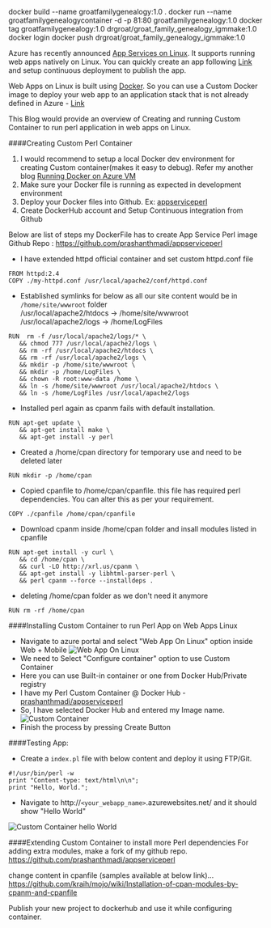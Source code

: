 docker build --name groatfamilygenealogy:1.0 .
docker run --name groatfamilygenealogycontainer -d -p 81:80 groatfamilygenealogy:1.0
docker tag groatfamilygenealogy:1.0 drgroat/groat_family_genealogy_igmmake:1.0
docker login
docker push drgroat/groat_family_genealogy_igmmake:1.0



Azure has recently announced [App Services on Linux](https://docs.microsoft.com/en-us/azure/app-service-web/app-service-linux-intro). It supports running web apps natively on Linux. You can quickly create an app following [Link](https://docs.microsoft.com/en-us/azure/app-service-web/app-service-linux-how-to-create-a-web-app) and setup continuous deployment to publish the app.


Web Apps on Linux is built using [Docker](https://www.docker.com/). So you can use a Custom Docker image to deploy your web app to an application stack that is not already defined in Azure - [Link](https://docs.microsoft.com/en-us/azure/app-service-web/app-service-linux-using-custom-docker-image)

This Blog would provide an overview of Creating and running Custom Container to run perl application in web apps on Linux. 

####Creating Custom Perl Container
1. I would recommend to setup a local Docker dev environment for creating Custom container(makes it easy to debug). Refer my another blog [Running Docker on Azure VM](https://prmadi.com/running-docker-on-azure-vm/)
2. Make sure your Docker file is running as expected in development environment
3. Deploy your Docker files into Github. Ex: [appserviceperl](https://github.com/prashanthmadi/appserviceperl)
4. Create DockerHub account and Setup Continuous integration from Github

Below are list of steps my DockerFile has to create App Service Perl image
Github Repo : https://github.com/prashanthmadi/appserviceperl

* I have extended httpd official container and set custom httpd.conf file
```
FROM httpd:2.4
COPY ./my-httpd.conf /usr/local/apache2/conf/httpd.conf
```
* Established symlinks for below as all our site content would be in `/home/site/wwwroot` folder<br>
 /usr/local/apache2/htdocs -> /home/site/wwwroot<br>
 /usr/local/apache2/logs -> /home/LogFiles<br>
```
RUN  rm -f /usr/local/apache2/logs/* \
   && chmod 777 /usr/local/apache2/logs \
   && rm -rf /usr/local/apache2/htdocs \
   && rm -rf /usr/local/apache2/logs \
   && mkdir -p /home/site/wwwroot \
   && mkdir -p /home/LogFiles \
   && chown -R root:www-data /home \
   && ln -s /home/site/wwwroot /usr/local/apache2/htdocs \
   && ln -s /home/LogFiles /usr/local/apache2/logs
```
* Installed perl again as cpanm fails with default installation.
```
RUN apt-get update \
   && apt-get install make \
   && apt-get install -y perl
```
* Created a /home/cpan directory for temporary use and need to be deleted later
```
RUN mkdir -p /home/cpan
```
* Copied cpanfile to /home/cpan/cpanfile. this file has required perl dependencies. You can alter this as per your requirement.
```
COPY ./cpanfile /home/cpan/cpanfile
```
* Download cpanm inside /home/cpan folder and insall modules listed in cpanfile
```
RUN apt-get install -y curl \
   && cd /home/cpan \
   && curl -LO http://xrl.us/cpanm \
   && apt-get install -y libhtml-parser-perl \
   && perl cpanm --force --installdeps .
```

* deleting /home/cpan folder as we don't need it anymore
```
RUN rm -rf /home/cpan
```
####Installing Custom Container to run Perl App on Web Apps Linux

* Navigate to azure portal and select "Web App On Linux" option inside Web + Mobile
![Web App On Linux](https://prmadi.com/content/images/2017/01/portal.PNG)
* We need to Select "Configure container" option to use Custom Container
* Here you can use Built-in container or one from Docker Hub/Private registry
* I have my Perl Custom Container @ Docker Hub - [prashanthmadi/appserviceperl](https://hub.docker.com/r/prashanthmadi/appserviceperl/)
* So, I have selected Docker Hub and entered my Image name.
![Custom Container](https://prmadi.com/content/images/2017/01/portal2.PNG)
* Finish the process by pressing Create Button

####Testing App:
* Create a `index.pl` file with below content and deploy it using FTP/Git.
```
#!/usr/bin/perl -w
print "Content-type: text/html\n\n";
print "Hello, World.";
```
* Navigate to http://`<your_webapp_name>`.azurewebsites.net/ and it should show "Hello World"

![Custom Container hello World](https://prmadi.com/content/images/2017/01/helloworld.PNG)


####Extending Custom Container to install more Perl dependencies
For adding extra modules, make a fork of my github repo.
https://github.com/prashanthmadi/appserviceperl 

change content in cpanfile (samples available at below link)…
https://github.com/kraih/mojo/wiki/Installation-of-cpan-modules-by-cpanm-and-cpanfile

Publish your new project to dockerhub and use it while configuring container.
